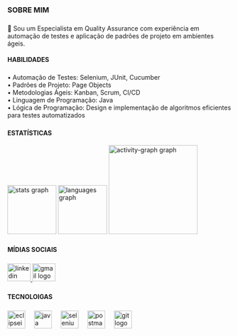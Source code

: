 <h3 align="left">SOBRE MIM</h3>

###

<p align="left">👋 Sou um Especialista em Quality Assurance com experiência em automação de testes e aplicação de padrões de projeto em ambientes ágeis.</p>

<h4 align="left">HABILIDADES</h4>

###

<p align="left">• Automação de Testes: Selenium, JUnit, Cucumber<br>• Padrões de Projeto: Page Objects<br>• Metodologias Ágeis: Kanban, Scrum, CI/CD<br>• Linguagem de Programação: Java<br>• Lógica de Programação: Design e implementação de algoritmos eficientes para testes automatizados</p>

###

<h4 align="left">ESTATÍSTICAS</h4>

<div align="left">
  <img src="https://github-readme-stats.vercel.app/api?username=VitorInQuality&hide_title=false&hide_rank=false&show_icons=true&include_all_commits=true&count_private=true&disable_animations=false&theme=react&locale=en&hide_border=false&order=1" height="110" alt="stats graph"  />
  <img src="https://github-readme-stats.vercel.app/api/top-langs?username=VitorInQuality&locale=en&hide_title=false&layout=compact&card_width=320&langs_count=5&theme=react&hide_border=false&order=2" height="110" alt="languages graph"  />
  <img src="https://github-readme-activity-graph.vercel.app/graph?username=VitorInQuality&radius=16&theme=react&area=true&order=5" height="200" alt="activity-graph graph"  />
</div>

###

<h4 align="left"></h4>

###

<h4 align="left">MÍDIAS SOCIAIS</h4>

###

<div align="left">
  <a href="https://www.linkedin.com/in/vitor-rodrigues-qa" target="_blank">
    <img src="https://raw.githubusercontent.com/maurodesouza/profile-readme-generator/master/src/assets/icons/social/linkedin/default.svg" width="52" height="40" alt="linkedin logo"  />
  </a>
  <a href="vitorqualityassurance@gmail.com" target="_blank">
    <img src="https://raw.githubusercontent.com/maurodesouza/profile-readme-generator/master/src/assets/icons/social/gmail/default.svg" width="52" height="40" alt="gmail logo"  />
  </a>
</div>

###

<h4 align="left">TECNOLOIGAS</h4>

###

<div align="left">
  <img src="https://skillicons.dev/icons?i=eclipse" height="40" alt="eclipseide logo"  />
  <img width="12" />
  <img src="https://skillicons.dev/icons?i=java" height="40" alt="java logo"  />
  <img width="12" />
  <img src="https://skillicons.dev/icons?i=selenium" height="40" alt="selenium logo"  />
  <img width="12" />
  <img src="https://skillicons.dev/icons?i=postman" height="40" alt="postman logo"  />
  <img width="12" />
  <img src="https://skillicons.dev/icons?i=git" height="40" alt="git logo"  />
</div>

###




